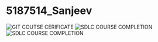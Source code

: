 # 5187514_Sanjeev
![GIT COUTSE CERIFICATE](/5187514_Sanjeev/SimpliLearnCertificate.png)
![SDLC COURSE COMPLETION](/5187514_Sanjeev/Agile%20course%20completion%20(1).png)
![SDLC COURSE COMPLETION](/5187514_Sanjeev/Agile%20course%20completion%20(2).png)